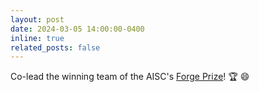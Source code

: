 ```yaml
---
layout: post
date: 2024-03-05 14:00:00-0400
inline: true
related_posts: false
---
```


Co-lead the winning team of the AISC's [Forge Prize](https://www.forgeprize.com)! :trophy: :smile: